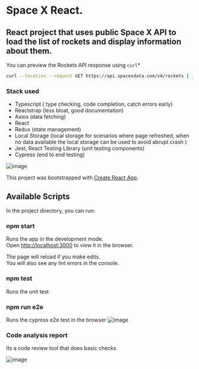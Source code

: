 # Space X React.

## React project that uses public Space X API to load the list of rockets and display information about them.

You can preview the Rockets API response using `curl`*

```bash
curl --location --request GET https://api.spacexdata.com/v4/rockets | json_pp
```

### Stack used
- Typescript ( type checking, code completion, catch errors early) 
- Reactstrap (less bloat, good documentation)
- Axios (data fetching)
- React 
- Redux (state management)
- Local Storage (local storage for scenarios where page refreshed, when no data available the local storage can be used to avoid abrupt crash )
- Jest, React Testing Library (unit testing components)
- Cypress (end to end testing)

![image](https://user-images.githubusercontent.com/11517358/119571732-a2992400-bda9-11eb-9eb5-7999dd3341cf.png)

This project was bootstrapped with [Create React App](https://github.com/facebook/create-react-app).

## Available Scripts

In the project directory, you can run:

### npm start

Runs the app in the development mode.\
Open [http://localhost:3000](http://localhost:3000) to view it in the browser.

The page will reload if you make edits.\
You will also see any lint errors in the console.

### npm test

Runs the unit test

### npm run e2e

Runs the cypress e2e test in the browser
![image](https://user-images.githubusercontent.com/11517358/119575398-eb071080-bdae-11eb-81a7-ec1323c04f47.png)


### Code analysis report
Its a code review tool that does basic checks 

![image](https://user-images.githubusercontent.com/11517358/119547146-a79baa80-bd8c-11eb-8a59-04ff6b73a4f0.png)
